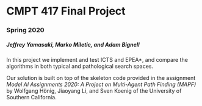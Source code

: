 # CMPT 417 Final Project
### Spring 2020

##### Jeffrey Yamasaki, Marko Miletic, and Adam Bignell

In this project we implement and test ICTS and EPEA*, and compare the algorithms in both typical and pathological search spaces.

Our solution is built on top of the skeleton code provided in the assignment *Model AI Assignments 2020: A Project on Multi-Agent Path Finding (MAPF)* by Wolfgang Hönig, Jiaoyang Li, and Sven Koenig of the University of Southern California.


